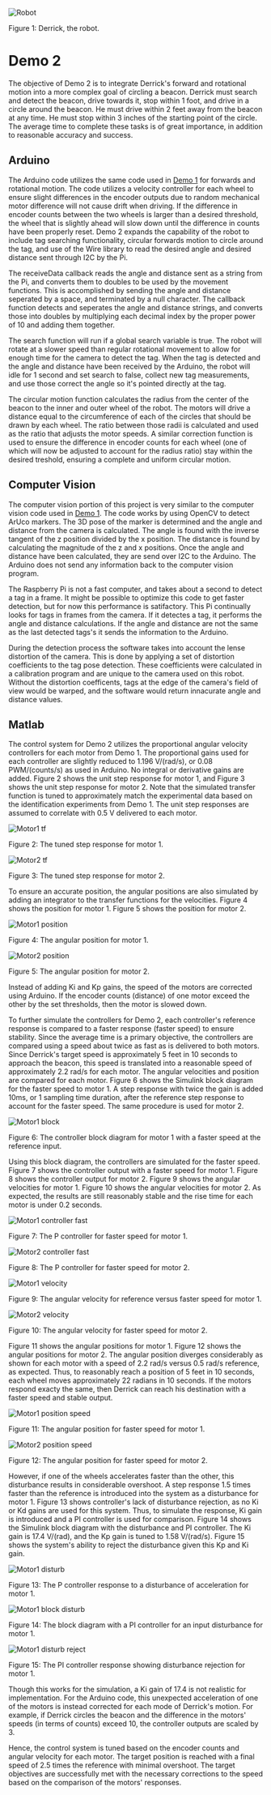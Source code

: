 
![Robot](https://github.com/mtyler14/SEED_Group12/blob/master/Demo%202/images/derrick.JPG)

Figure 1: Derrick, the robot.

# Demo 2
The objective of Demo 2 is to integrate Derrick's forward and rotational motion into a more complex goal of circling a beacon. Derrick must search and detect the beacon, drive towards it, stop within 1 foot, and drive in a circle around the beacon. He must drive within 2 feet away from the beacon at any time. He must stop within 3 inches of the starting point of the circle. The average time to complete these tasks is of great importance, in addition to reasonable accuracy and success.

## Arduino
The Arduino code utilizes the same code used in [Demo 1](https://github.com/mtyler14/SEED_Group12/tree/master/Demo%201) for forwards and rotational motion. The code utilizes a velocity controller for each wheel to ensure slight differences in the encoder outputs due to random mechanical motor difference will not cause drift when driving. If the difference in encoder counts between the two wheels is larger than a desired threshold, the wheel that is slightly ahead will slow down until the difference in counts have been properly reset. Demo 2 expands the capability of the robot to include tag searching functionality, circular forwards motion to circle around the tag, and use of the Wire library to read the desired angle and desired distance sent through I2C by the Pi. 

The receiveData callback reads the angle and distance sent as a string from the Pi, and converts them to doubles to be used by the movement functions. This is accomplished by sending the angle and distance seperated by a space, and terminated by a null character. The callback function detects and seperates the angle and distance strings, and converts those into doubles by multiplying each decimal index by the proper power of 10 and adding them together. 

The search function will run if a global search variable is true. The robot will rotate at a slower speed than regular rotational movement to allow for enough time for the camera to detect the tag. When the tag is detected and the angle and distance have been received by the Arduino, the robot will idle for 1 second and set search to false, collect new tag measurements, and use those correct the angle so it's pointed directly at the tag.

The circular motion function calculates the radius from the center of the beacon to the inner and outer wheel of the robot. The motors will drive a distance equal to the circumference of each of the circles that should be drawn by each wheel. The ratio between those radii is calculated and used as the ratio that adjusts the motor speeds. A similar correction function is used to ensure the difference in encoder counts for each wheel (one of which will now be adjusted to account for the radius ratio) stay within the desired treshold, ensuring a complete and uniform circular motion.

## Computer Vision
The computer vision portion of this project is very similar to the computer vision code used in [Demo 1](https://github.com/mtyler14/SEED_Group12/tree/master/Demo%201). 
The code works by using OpenCV to detect ArUco markers. The 3D pose of the marker is determined and the angle and distance from the camera is calculated. The angle is found with
the inverse tangent of the z position divided by the x position. The distance is found by calculating the magnitude of the z and x positions. Once the angle and distance have
been calculated, they are send over I2C to the Arduino. The Arduino does not send any information back to the computer vision program.

The Raspberry Pi is not a fast computer, and takes about a second to detect a tag in a frame. It might be possible to optimize this code to get faster detection, but for 
now this performance is satifactory. This Pi continually looks for tags in frames from the camera. If it detectes a tag, it performs the angle and distance calculations. If the angle and distance are not the same as the last detected tags's it sends the information to the Arduino.

During the detection process the software takes into account the lense distortion of the camera. This is done by applying a set of distortion coefficients to the tag pose
detection. These coefficients were calculated in a calibration program and are unique to the camera used on this robot. Without the distortion coefficents, tags at the edge of
the camera's field of view would be warped, and the software would return innacurate angle and distance values.


## Matlab
The control system for Demo 2 utilizes the proportional angular velocity controllers for each motor from Demo 1. The proportional gains used for each controller are slightly reduced to 1.196 V/(rad/s), or 0.08 PWM/(counts/s) as used in Arduino. No integral or derivative gains are added. Figure 2 shows the unit step response for motor 1, and Figure 3 shows the unit step response for motor 2. Note that the simulated transfer function is tuned to approximately match the experimental data based on the identification experiments from Demo 1. The unit step responses are assumed to correlate with 0.5 V delivered to each motor.

![Motor1 tf](https://github.com/mtyler14/SEED_Group12/blob/master/Demo%202/images/motor1_tf.jpg)

Figure 2: The tuned step response for motor 1.

![Motor2 tf](https://github.com/mtyler14/SEED_Group12/blob/master/Demo%202/images/motor2_tf.jpg)

Figure 3: The tuned step response for motor 2.

To ensure an accurate position, the angular positions are also simulated by adding an integrator to the transfer functions for the velocities. Figure 4 shows the position for motor 1. Figure 5 shows the position for motor 2.

![Motor1 position](https://github.com/mtyler14/SEED_Group12/blob/master/Demo%202/images/motor1_pos.jpg)

Figure 4: The angular position for motor 1.

![Motor2 position](https://github.com/mtyler14/SEED_Group12/blob/master/Demo%202/images/motor2_pos.jpg)

Figure 5: The angular position for motor 2.

Instead of adding Ki and Kp gains, the speed of the motors are corrected using Arduino. If the encoder counts (distance) of one motor exceed the other by the set thresholds, then the motor is slowed down.

To further simulate the controllers for Demo 2, each controller's reference response is compared to a faster response (faster speed) to ensure stability. Since the average time is a primary objective, the controllers are compared using a speed about twice as fast as is delivered to both motors. Since Derrick's target speed is approximately 5 feet in 10 seconds to approach the beacon, this speed is translated into a reasonable speed of approximately 2.2 rad/s for each motor. The angular velocities and position are compared for each motor. Figure 6 shows the Simulink block diagram for the faster speed to motor 1. A step response with twice the gain is added 10ms, or 1 sampling time duration, after the reference step response to account for the faster speed. The same procedure is used for motor 2.

![Motor1 block](https://github.com/mtyler14/SEED_Group12/blob/master/Demo%202/images/motor1_block_speed.JPG)

Figure 6: The controller block diagram for motor 1 with a faster speed at the reference input.

Using this block diagram, the controllers are simulated for the faster speed. Figure 7 shows the controller output with a faster speed for motor 1. Figure 8 shows the controller output for motor 2. Figure 9 shows the angular velocities for motor 1. Figure 10 shows the angular velocities for motor 2. As expected, the results are still reasonably stable and the rise time for each motor is under 0.2 seconds. 

![Motor1 controller fast](https://github.com/mtyler14/SEED_Group12/blob/master/Demo%202/images/motor1_control.jpg)

Figure 7: The P controller for faster speed for motor 1.

![Motor2 controller fast](https://github.com/mtyler14/SEED_Group12/blob/master/Demo%202/images/motor2_control.jpg)

Figure 8: The P controller for faster speed for motor 2.

![Motor1 velocity](https://github.com/mtyler14/SEED_Group12/blob/master/Demo%202/images/motor1_veloc.jpg)

Figure 9: The angular velocity for reference versus faster speed for motor 1.

![Motor2 velocity](https://github.com/mtyler14/SEED_Group12/blob/master/Demo%202/images/motor2_veloc.jpg)

Figure 10: The angular velocity for faster speed for motor 2.

Figure 11 shows the angular positions for motor 1. Figure 12 shows the angular positions for motor 2. The angular position diverges considerably as shown for each motor with a speed of 2.2 rad/s versus 0.5 rad/s reference, as expected. Thus, to reasonably reach a position of 5 feet in 10 seconds, each wheel moves approximately 22 radians in 10 seconds. If the motors respond exacty the same, then Derrick can reach his destination with a faster speed and stable output.

![Motor1 position speed](https://github.com/mtyler14/SEED_Group12/blob/master/Demo%202/images/motor1_speed_pos.jpg)

Figure 11: The angular position for faster speed for motor 1.

![Motor2 position speed](https://github.com/mtyler14/SEED_Group12/blob/master/Demo%202/images/motor2_speed_pos.jpg)

Figure 12: The angular position for faster speed for motor 2.

However, if one of the wheels accelerates faster than the other, this disturbance results in considerable overshoot. A step response 1.5 times faster than the reference is introduced into the system as a disturbance for motor 1. Figure 13 shows controller's lack of disturbance rejection, as no Ki or Kd gains are used for this system. Thus, to simulate the response, Ki gain is introduced and a PI controller is used for comparison. Figure 14 shows the Simulink block diagram with the disturbance and PI controller. The Ki gain is 17.4 V/(rad), and the Kp gain is tuned to 1.58 V/(rad/s). Figure 15 shows the system's ability to reject the disturbance given this Kp and Ki gain. 

![Motor1 disturb](https://github.com/mtyler14/SEED_Group12/blob/master/Demo%202/images/motor1_disturb.JPG)

Figure 13: The P controller response to a disturbance of acceleration for motor 1.

![Motor1 block disturb](https://github.com/mtyler14/SEED_Group12/blob/master/Demo%202/images/motor1_disturb_final.JPG)

Figure 14: The block diagram with a PI controller for an input disturbance for motor 1.

![Motor1 disturb reject](https://github.com/mtyler14/SEED_Group12/blob/master/Demo%202/images/motor1_disturb_reject.JPG)

Figure 15: The PI controller response showing disturbance rejection for motor 1.

Though this works for the simulation, a Ki gain of 17.4 is not realistic for implementation. For the Arduino code, this unexpected acceleration of one of the motors is instead corrected for each mode of Derrick's motion. For example, if Derrick circles the beacon and the difference in the motors' speeds (in terms of counts) exceed 10, the controller outputs are scaled by 3.

Hence, the control system is tuned based on the encoder counts and angular velocity for each motor. The target position is reached with a final speed of 2.5 times the reference with minimal overshoot. The target objectives are successfully met with the necessary corrections to the speed based on the comparison of the motors' responses.
